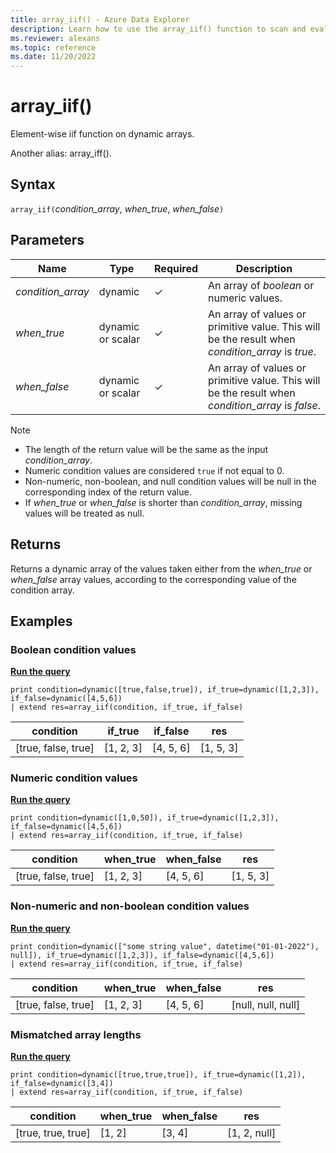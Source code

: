 ```yaml
---
title: array_iif() - Azure Data Explorer
description: Learn how to use the array_iif() function to scan and evaluate elements in an array.
ms.reviewer: alexans
ms.topic: reference
ms.date: 11/20/2022
---
```

# array_iif()

Element-wise iif function on dynamic arrays.

Another alias: array_iff().

## Syntax

`array_iif(`*condition_array*, *when_true*, *when_false*`)`

## Parameters

| Name | Type | Required | Description |
|--|--|--|--|
| *condition_array*| dynamic | &check;| An array of *boolean* or numeric values.|
| *when_true* | dynamic or scalar | &check; | An array of values or primitive value. This will be the result when *condition_array* is *true*.|
| *when_false* | dynamic or scalar | &check; | An array of values or primitive value. This will be the result when *condition_array* is *false*.|

> [!NOTE]
>
> * The length of the return value will be the same as the input *condition_array*.
> * Numeric condition values are considered `true` if not equal to 0.
> * Non-numeric, non-boolean, and null condition values will be null in the corresponding index of the return value.
> * If *when_true* or *when_false* is shorter than *condition_array*, missing values will be treated as null.

## Returns

Returns a dynamic array of the values taken either from the *when_true* or *when_false* array values, according to the corresponding value of the condition array.

## Examples

### Boolean condition values

[**Run the query**](https://dataexplorer.azure.com/clusters/help/databases/Samples?query=H4sIAAAAAAAAAysoyswrUUjOz0vJLMnMz7NNqcxLzM1M1oguKSpN1UlLzClO1QExYzV1FDLT4kFMhBpDHSMdY6gMWClCykTHVMcsVlOBq0YhtaIkNS9FoSi12DaxqCixMj4zM00DbiPcWIQpmgBu0sBflQAAAA==)

```kusto
print condition=dynamic([true,false,true]), if_true=dynamic([1,2,3]), if_false=dynamic([4,5,6]) 
| extend res=array_iif(condition, if_true, if_false)
```

|condition|if_true|if_false|res|
|---|---|---|---|
|[true, false, true]|[1, 2, 3]|[4, 5, 6]|[1, 5, 3]|

### Numeric condition values

[**Run the query**](https://dataexplorer.azure.com/clusters/help/databases/Samples?query=H4sIAAAAAAAAAysoyswrUUjOz0vJLMnMz7NNqcxLzM1M1og21DHQMTWI1dRRyEyLLykqTUWWMtIxhsqkJeYUI0mZ6JjqmMVqKnDVKKRWlKTmpSgUpRbbJhYVJVbGZ2amacAtghuLMEUTAPkKcEKMAAAA)

```kusto
print condition=dynamic([1,0,50]), if_true=dynamic([1,2,3]), if_false=dynamic([4,5,6]) 
| extend res=array_iif(condition, if_true, if_false)
```

|condition|when_true|when_false|res|
|---|---|---|---|
|[true, false, true]|[1, 2, 3]|[4, 5, 6]|[1, 5, 3]|

### Non-numeric and non-boolean condition values

[**Run the query**](https://dataexplorer.azure.com/clusters/help/databases/Samples?query=H4sIAAAAAAAAA02OywrDIBBF9/2KwZWChcQ+dvmSEILEsQyoKTqWBvrxdVGSwoWzOHC4z0yJYVmTI6Y1DW5LNtIiR1HWiFC4+Qe8bKgoNDjLyBRRiq4/t5nOGKE0pBrC1Eh+5lzxqPTa6MvPeBvKn7rqm75PCk4fwDdjcpCxDDZnu81EXu6f9uxRUV+wyOGWtwAAAA==)

```kusto
print condition=dynamic(["some string value", datetime("01-01-2022"), null]), if_true=dynamic([1,2,3]), if_false=dynamic([4,5,6]) 
| extend res=array_iif(condition, if_true, if_false)
```

|condition|when_true|when_false|res|
|---|---|---|---|
|[true, false, true]|[1, 2, 3]|[4, 5, 6]|[null, null, null]|

### Mismatched array lengths

[**Run the query**](https://dataexplorer.azure.com/clusters/help/databases/Samples?query=H4sIAAAAAAAAAysoyswrUUjOz0vJLMnMz7NNqcxLzM1M1oguKSpN1YETsZo6Cplp8SAmQomhjhFUPC0xpxhJwljHJFZTgatGIbWiJDUvRaEotdg2sagosTI+MzNNA24Z3EiEGZoACxaCE5AAAAA=)

```kusto
print condition=dynamic([true,true,true]), if_true=dynamic([1,2]), if_false=dynamic([3,4]) 
| extend res=array_iif(condition, if_true, if_false)
```

|condition|when_true|when_false|res|
|---|---|---|---|
|[true, true, true]|[1, 2]|[3, 4]|[1, 2, null]|
